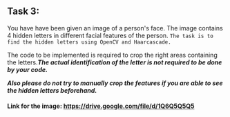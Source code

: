 ## Task 3:

You have have been given an image of a person's face. The image contains 4 hidden letters in different facial features of the person.
```The task is to find the hidden letters using OpenCV and Haarcascade.```

The code to be implemented is required to crop the right areas containing the letters.***The actual identification of the letter is not required to be done by your code.***

***Also please do not try to manually crop the features if you are able to see the hidden letters beforehand.***

#### Link for the image: https://drive.google.com/file/d/1Q6Q5Q5Q5

